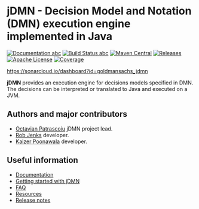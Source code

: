 # jDMN - Decision Model and Notation (DMN) execution engine implemented in Java

[![Documentation abc](https://img.shields.io/badge/Documentation-online-brightgreen.svg)](https://goldmansachs.github.io/jdmn/) [![Build Status abc](https://travis-ci.org/goldmansachs/jdmn.svg?branch=master)](https://travis-ci.org/goldmansachs/jdmn) [![Maven Central](https://maven-badges.herokuapp.com/maven-central/com.goldmansachs.jdmn/jdmn-parent/badge.svg)](https://maven-badges.herokuapp.com/maven-central/com.goldmansachs.jdmn/jdmn-parent) [![Releases](https://img.shields.io/github/release/goldmansachs/jdmn.svg)](https://github.com/goldmansachs/jdmn/releases) [![Apache License](https://img.shields.io/badge/License-Apache%202-blue.svg)](LICENSE.txt) [![Coverage](https://sonarcloud.io/api/project_badges/measure?project=goldmansachs_jdmn&metric=coverage)](https://sonarcloud.io/dashboard?id=goldmansachs_jdmn)

https://sonarcloud.io/dashboard?id=goldmansachs_jdmn

**jDMN** provides an execution engine for decisions models specified in DMN. The decisions can be interpreted or translated to Java and executed on a JVM.

## Authors and major contributors

* [Octavian Patrascoiu](https://github.com/opatrascoiu) jDMN project lead.
* [Rob Jenks](https://github.com/RobJenks) developer.
* [Kaizer Poonawala](https://github.com/kaizer) developer.

## Useful information

* [Documentation](https://goldmansachs.github.io/jdmn/)
* [Getting started with jDMN](https://github.com/goldmansachs/jdmn/blob/master/docs/getting-started.md)
* [FAQ](https://github.com/goldmansachs/jdmn/blob/master/docs/faq/index.md)
* [Resources](https://github.com/goldmansachs/jdmn/blob/master/docs/resources.md)
* [Release notes](https://github.com/goldmansachs/jdmn/releases)


